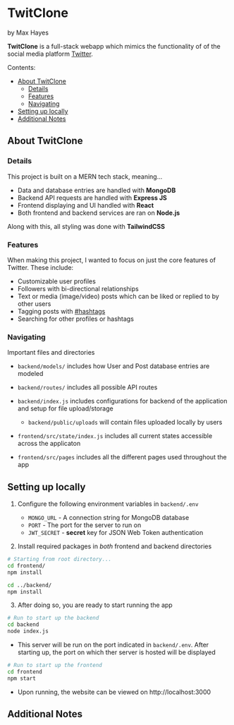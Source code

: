 <!-- omit in toc -->
# TwitClone 
by Max Hayes

**TwitClone** is a full-stack webapp which mimics the functionality of of the social media platform [Twitter](www.twitter.com). 

Contents:
- [About TwitClone](#about-twitclone)
  - [Details](#details)
  - [Features](#features)
  - [Navigating](#navigating)
- [Setting up locally](#setting-up-locally)
- [Additional Notes](#additional-notes)


## About TwitClone

### Details
This project is built on a MERN tech stack, meaning...
* Data and database entries are handled with **MongoDB**
* Backend API requests are handled with **Express JS**
* Frontend displaying and UI handled with **React**
* Both frontend and backend services are ran on **Node.js**

Along with this, all styling was done with **TailwindCSS**


### Features
When making this project, I wanted to focus on just the core features of Twitter. These include:

* Customizable user profiles
* Followers with bi-directional relationships
* Text or media (image/video) posts which can be liked or replied to by other users
* Tagging posts with [#hashtags]()
* Searching for other profiles or hashtags

### Navigating

Important files and directories
* `backend/models/` includes how User and Post database entries are modeled
* `backend/routes/` includes all possible API routes
* `backend/index.js` includes configurations for backend of the application and setup for file upload/storage
  * `backend/public/uploads` will contain files uploaded locally by users

* `frontend/src/state/index.js` includes all current states accessible across the applicaton
* `frontend/src/pages` includes all the different pages used throughout the app 

## Setting up locally

1. Configure the following environment variables in `backend/.env`
   * `MONGO_URL` - A connection string for MongoDB database
   * `PORT` - The port for the server to run on
   * `JWT_SECRET` - **secret** key for JSON Web Token authentication

2. Install required packages in *both* frontend and backend directories
```bash
# Starting from root directory...
cd frontend/
npm install

cd ../backend/
npm install
```
3. After doing so, you are ready to start running the app
  
```bash
# Run to start up the backend
cd backend
node index.js
```

* This server will be run on the port indicated in `backend/.env`. After starting up, the port on which ther server is hosted will be displayed
  
```bash
# Run to start up the frontend
cd frontend
npm start
```
* Upon running, the website can be viewed on http://localhost:3000


## Additional Notes